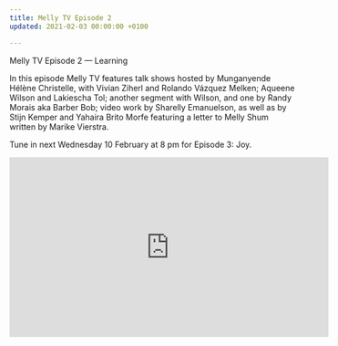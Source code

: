 ```yaml
---
title: Melly TV Episode 2
updated: 2021-02-03 00:00:00 +0100

---
```

Melly TV Episode 2 — Learning

In this episode Melly TV features talk shows hosted by Munganyende Hélène Christelle, with Vivian Ziherl and Rolando Vázquez Melken; Aqueene Wilson and Lakiescha Tol; another segment with Wilson, and one by Randy Morais aka Barber Bob; video work by Sharelly Emanuelson, as well as by Stijn Kemper and Yahaira Brito Morfe featuring a letter to Melly Shum written by Marike Vierstra.

Tune in next Wednesday 10 February at 8 pm for Episode 3: Joy.  
<iframe width="560" height="315" src="https://www.youtube.com/embed/T3FktVo2ux4" frameborder="0" allow="accelerometer; autoplay; clipboard-write; encrypted-media; gyroscope; picture-in-picture" allowfullscreen></iframe>